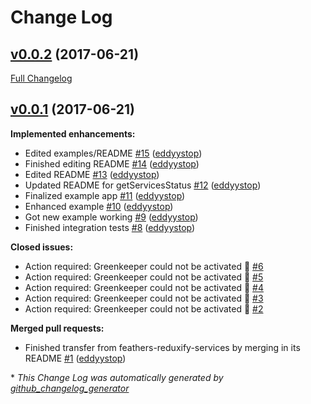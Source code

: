 # Change Log

## [v0.0.2](https://github.com/feathersjs/feathers-redux/tree/v0.0.2) (2017-06-21)
[Full Changelog](https://github.com/feathersjs/feathers-redux/compare/v0.0.1...v0.0.2)

## [v0.0.1](https://github.com/feathersjs/feathers-redux/tree/v0.0.1) (2017-06-21)
**Implemented enhancements:**

- Edited examples/README [\#15](https://github.com/feathersjs/feathers-redux/pull/15) ([eddyystop](https://github.com/eddyystop))
- Finished editing README [\#14](https://github.com/feathersjs/feathers-redux/pull/14) ([eddyystop](https://github.com/eddyystop))
- Edited README [\#13](https://github.com/feathersjs/feathers-redux/pull/13) ([eddyystop](https://github.com/eddyystop))
- Updated README for getServicesStatus [\#12](https://github.com/feathersjs/feathers-redux/pull/12) ([eddyystop](https://github.com/eddyystop))
- Finalized example app [\#11](https://github.com/feathersjs/feathers-redux/pull/11) ([eddyystop](https://github.com/eddyystop))
- Enhanced example [\#10](https://github.com/feathersjs/feathers-redux/pull/10) ([eddyystop](https://github.com/eddyystop))
- Got new example working [\#9](https://github.com/feathersjs/feathers-redux/pull/9) ([eddyystop](https://github.com/eddyystop))
- Finished integration tests [\#8](https://github.com/feathersjs/feathers-redux/pull/8) ([eddyystop](https://github.com/eddyystop))

**Closed issues:**

- Action required: Greenkeeper could not be activated 🚨 [\#6](https://github.com/feathersjs/feathers-redux/issues/6)
- Action required: Greenkeeper could not be activated 🚨 [\#5](https://github.com/feathersjs/feathers-redux/issues/5)
- Action required: Greenkeeper could not be activated 🚨 [\#4](https://github.com/feathersjs/feathers-redux/issues/4)
- Action required: Greenkeeper could not be activated 🚨 [\#3](https://github.com/feathersjs/feathers-redux/issues/3)
- Action required: Greenkeeper could not be activated 🚨 [\#2](https://github.com/feathersjs/feathers-redux/issues/2)

**Merged pull requests:**

- Finished transfer from feathers-reduxify-services by merging in its README [\#1](https://github.com/feathersjs/feathers-redux/pull/1) ([eddyystop](https://github.com/eddyystop))



\* *This Change Log was automatically generated by [github_changelog_generator](https://github.com/skywinder/Github-Changelog-Generator)*